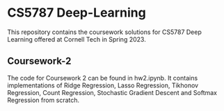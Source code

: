 # CS5787 Deep-Learning
This repository contains the coursework solutions for CS5787 Deep Learning offered at Cornell Tech in Spring 2023.

## Coursework-2
The code for Coursework 2 can be found in hw2.ipynb. It contains implementations of Ridge Regression, Lasso Regression, Tikhonov Regression, Count Regression, Stochastic Gradient Descent and Softmax Regression from scratch.

